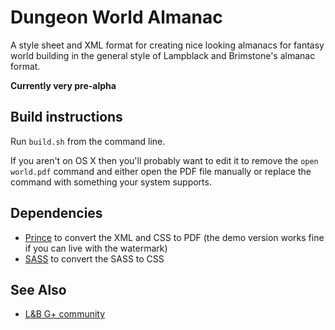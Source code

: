 # Dungeon World Almanac

A style sheet and XML format for creating nice looking almanacs for fantasy
world building in the general style of Lampblack and Brimstone's almanac
format.

**Currently very pre-alpha**

## Build instructions

Run `build.sh` from the command line. 

If you aren't on OS X then you'll probably want to edit it to remove the `open world.pdf` command and either open the PDF file manually or replace the command with something your system supports.

## Dependencies

* [Prince](http://www.princexml.com/) to convert the XML and CSS to PDF (the demo version works fine if you can live with the watermark)
* [SASS](http://sass-lang.com/) to convert the SASS to CSS

## See Also

* [L&B G+ community](https://plus.google.com/communities/107331199243042859041)
